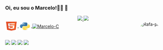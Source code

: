 ### Oi, eu sou o Marcelo!🐱‍👤 👋

<div align="center">
  <a href="https://github.com/MarceloQRZ">
  <img height="140em" src="https://github-readme-stats.vercel.app/api?username=MarceloQRZ&show_icons=true&theme=dark&include_all_commits=true&count_private=true"/>
  <img height="140em" src="https://github-readme-stats.vercel.app/api/top-langs/?username=MarceloQRZ&layout=compact&langs_count=7&theme=dark"/>
</div>
  
  <img align="center" alt="Marcelo-HTML" height="30" width="40" src="https://raw.githubusercontent.com/devicons/devicon/master/icons/html5/html5-original.svg">
  <img align="center" alt="Marcelo-Python" height="30" width="40" src="https://raw.githubusercontent.com/devicons/devicon/master/icons/python/python-original.svg">
  <img align="center" alt="Marcelo-C" height="30" width="40" src="https://img.icons8.com/color/480/c-programming.png">
  <img align="right" alt="Rafa-pic" height="150" style="border-radius:50px;" src=https://meneguite.com/2017/10/01/golang-desbravando-uma-linguagem-de-programacao-parte-1/001.gif>
</div>
  
  ##
  
  <div> 
  <a href="https://www.instagram.com/marcello_albuquerque09/" target="_blank"><img src="https://img.shields.io/badge/-Instagram-%23E4405F?style=for-the-badge&logo=instagram&logoColor=white" target="_blank"></a>
  <a href = "mailto:marcelo.a.queiroz03@gmail.com"><img src="https://img.shields.io/badge/-Gmail-%23333?style=for-the-badge&logo=gmail&logoColor=white" target="_blank"></a>
  <a href="linkedin.com/in/marcelo-albuquerque-209a56220" target="_blank"><img src="https://img.shields.io/badge/-LinkedIn-%230077B5?style=for-the-badge&logo=linkedin&logoColor=white" target="_blank"></a> 
  <a href="http://api.whatsapp.com/send?phone=5585981132335" target="_blank"><img src="https://img.shields.io/badge/WhatsApp-25D366?style=for-the-badge&logo=whatsapp&logoColor=white" target="_blank"></a>
  <div>

